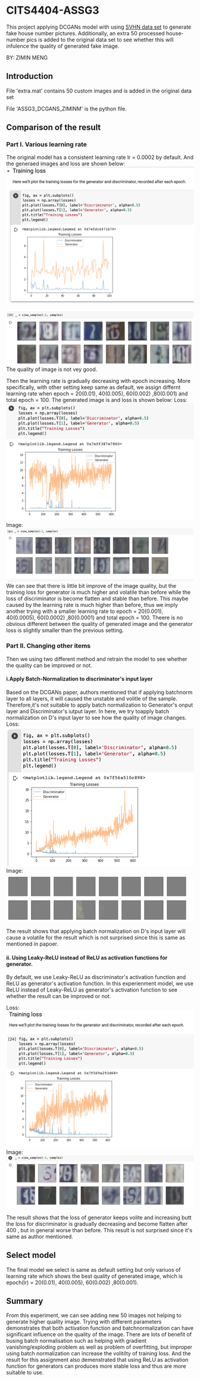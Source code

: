# CITS4404-ASSG3
This project applying DCGANs model with using  [SVHN data set](http://ufldl.stanford.edu/housenumbers/) to generate fake house number pictures.
Additionally, an extra 50 processed house-number pics is added to the original data set to see whether this will infulence the quality of generated fake image.

BY: ZIMIN MENG 


## Introduction
File 'extra.mat' contains 50 custom images and is added in the original data set

File 'ASSG3_DCGANS_ZIMINM' is the python file.

## Comparison of the result

### Part I. Various learning rate
The original model has a consistent learning rate lr = 0.0002 by default. And the generaed images and loss are shown below:
 ![image](https://github.com/mengmm96/CITS4404-ASSG3/blob/master/origin_loss.png)
 
 ![image](https://github.com/mengmm96/CITS4404-ASSG3/blob/master/origin_image.png)
 The quality of image is not vey good.
 

Then the learning rate is gradually decreasing with epoch increasing. More specifically, with other setting keep same as default, we assign differnt learning rate when epoch = 20(0.01), 40(0.005), 60(0.002) ,80(0.001) and total epoch = 100. The generated image is and loss is shown below:
Loss:
 ![image](https://github.com/mengmm96/CITS4404-ASSG3/blob/master/various_epoch_loss.png)
Image:
 ![image](https://github.com/mengmm96/CITS4404-ASSG3/blob/master/various_epoch_image.png)
We can see that there is little bit improve of the image quality, but the training loss for generator is much higher and volatile than before while the loss of discriminator is become flatten and stable than before. This maybe caused by the learning rate is much higher than before, thus we imply another trying with a smaller learning rate to epoch = 20(0.001), 40(0.0005), 60(0.0002) ,80(0.0001) and total epoch = 100. Theere is no obvious different between the quality of generated image and the generator loss is slightly smaller than the previous setting.

### Part II. Changing other items
Then we using two different method and retrain the model to see whether the quality can be improved or not.
 
#### i.Apply Batch-Normalization to discriminator's input layer
 
 Based on the DCGANs paper, authors mentioned that if applying batchnorm layer to all layers, it will caused the unstable and volitle of the sample. Therefore,it's not suitable to apply batch normalization to Generator's onput layer and Discriminator's iutput layer.
 In here, we try toapply batch normalization on D's input layer to see how the quality of image changes. 
Loss:
 ![image](https://github.com/mengmm96/CITS4404-ASSG3/blob/master/D_BN_loss.png)
Image:
 ![image](https://github.com/mengmm96/CITS4404-ASSG3/blob/master/D_BN_image.png)
 
 The result shows that applying batch normalization on D's input layer will cause a volatile for the result which is not surprised since this is same as mentioned in papoer.
 
#### ii. Using Leaky-ReLU instead of ReLU as activation functions for generator. 
 By default, we use Leaky-ReLU as discriminator's activation function and ReLU as generator's activation function. In this experienment model, we use ReLU instead of Leaky-ReLU as generator's activation function to see whether the result can be improved or not.
 
 Loss:
 ![image](https://github.com/mengmm96/CITS4404-ASSG3/blob/master/leaky-relu_loss.png)
Image:
 ![image](https://github.com/mengmm96/CITS4404-ASSG3/blob/master/leaky-relu_image.png)
 
 The result shows that the loss of generator keeps volite and increasing butt the loss for discriminator is gradually decreasing and become flatten after 400 , but in general worse than before. This result is not surprised since it's same as author mentioned.
 
 ## Select model 
The final model we select is same as default setting but only variuos of learning rate which shows the best quality of generated image, which is epoch(lr) = 20(0.01), 40(0.005), 60(0.002) ,80(0.001).

## Summary 
From this experiment, we can see adding new 50 images not helping to generate higher quality image. Trying with different parameters demonstrates that both activation function and batchnormalization can have significant influence on the quality of the image. There are lots of benefit of busing batch normalisation such as helping with gradient vanishing/exploding problem as well as problem of overfitting, but improper using batch normalization can increase the volitilty of training loss. And the result for this assignment also demenstrated that using  ReLU as activation function for generators can produces more stable loss and thus are more suitable to use.

